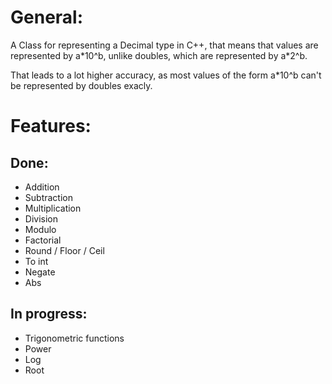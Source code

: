 # General:

A Class for representing a Decimal type in C++, that means that values are represented by a\*10^b, unlike doubles, which are represented by a\*2^b.

That leads to a lot higher accuracy, as most values of the form a*10^b can't be represented by doubles exacly.

# Features:
## Done:
- Addition
- Subtraction
- Multiplication
- Division
- Modulo
- Factorial
- Round / Floor / Ceil
- To int
- Negate
- Abs

## In progress:
- Trigonometric functions
- Power
- Log
- Root
